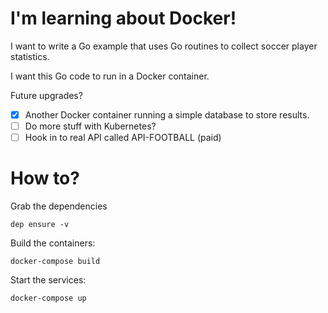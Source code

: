 # I'm learning about Docker!

I want to write a Go example that uses Go routines to collect soccer player statistics.

I want this Go code to run in a Docker container.

Future upgrades?
* [x] Another Docker container running a simple database to store results.
* [ ] Do more stuff with Kubernetes?
* [ ] Hook in to real API called API-FOOTBALL (paid)

# How to?

Grab the dependencies
```
dep ensure -v
```

Build the containers:
```
docker-compose build
```

Start the services:
```
docker-compose up
```
